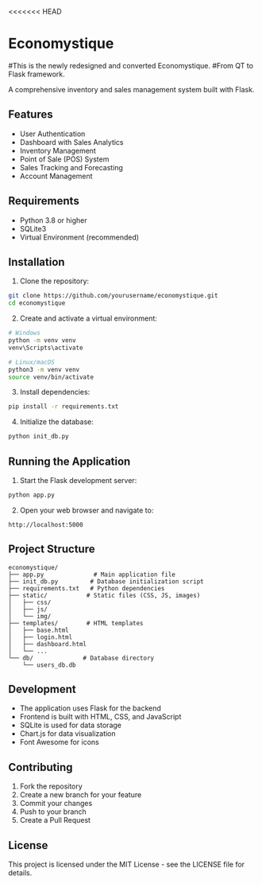 <<<<<<< HEAD
# Economystique
#This is the newly redesigned and converted Economystique. 
#From QT to Flask framework.

A comprehensive inventory and sales management system built with Flask.

## Features

- User Authentication
- Dashboard with Sales Analytics
- Inventory Management
- Point of Sale (POS) System
- Sales Tracking and Forecasting
- Account Management

## Requirements

- Python 3.8 or higher
- SQLite3
- Virtual Environment (recommended)

## Installation

1. Clone the repository:
```bash
git clone https://github.com/yourusername/economystique.git
cd economystique
```

2. Create and activate a virtual environment:
```bash
# Windows
python -m venv venv
venv\Scripts\activate

# Linux/macOS
python3 -m venv venv
source venv/bin/activate
```

3. Install dependencies:
```bash
pip install -r requirements.txt
```

4. Initialize the database:
```bash
python init_db.py
```

## Running the Application

1. Start the Flask development server:
```bash
python app.py
```

2. Open your web browser and navigate to:
```
http://localhost:5000
```

## Project Structure

```
economystique/
├── app.py              # Main application file
├── init_db.py         # Database initialization script
├── requirements.txt   # Python dependencies
├── static/           # Static files (CSS, JS, images)
│   ├── css/
│   ├── js/
│   └── img/
├── templates/        # HTML templates
│   ├── base.html
│   ├── login.html
│   ├── dashboard.html
│   └── ...
└── db/              # Database directory
    └── users_db.db
```

## Development

- The application uses Flask for the backend
- Frontend is built with HTML, CSS, and JavaScript
- SQLite is used for data storage
- Chart.js for data visualization
- Font Awesome for icons

## Contributing

1. Fork the repository
2. Create a new branch for your feature
3. Commit your changes
4. Push to your branch
5. Create a Pull Request

## License

This project is licensed under the MIT License - see the LICENSE file for details.

